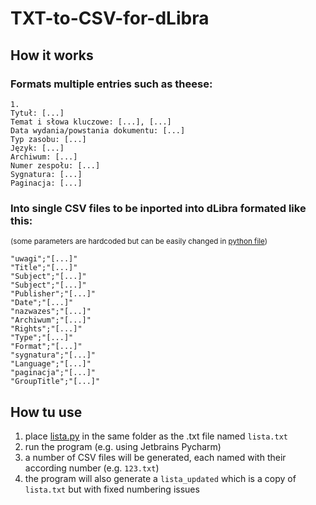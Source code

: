 # TXT-to-CSV-for-dLibra

## How it works

### Formats multiple entries such as theese:

```
1.
Tytuł: [...]
Temat i słowa kluczowe: [...], [...]
Data wydania/powstania dokumentu: [...]
Typ zasobu: [...]
Język: [...]
Archiwum: [...]
Numer zespołu: [...]
Sygnatura: [...]
Paginacja: [...]
```


### Into single CSV files to be inported into dLibra formated like this: 
<sub>(some parameters are hardcoded but can be easily changed in [python file](lista.py))</sub>
```
"uwagi";"[...]"
"Title";"[...]"
"Subject";"[...]"
"Subject";"[...]"
"Publisher";"[...]"
"Date";"[...]"
"nazwazes";"[...]"
"Archiwum";"[...]"
"Rights";"[...]"
"Type";"[...]"
"Format";"[...]"
"sygnatura";"[...]"
"Language";"[...]"
"paginacja";"[...]"
"GroupTitle";"[...]"
```

## How tu use

1. place [lista.py](lista.py) in the same folder as the .txt file named ```lista.txt```
2. run the program (e.g. using Jetbrains Pycharm)
3. a number of CSV files will be generated, each named with their according number (e.g. ```123.txt```)
4. the program will also generate a ```lista_updated``` which is a copy of ```lista.txt``` but with fixed numbering issues
